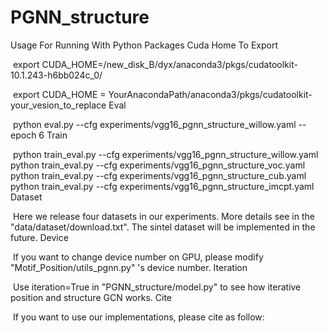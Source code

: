 # PGNN_structure
Usage For Running With Python
Packages
Cuda Home To Export

​ export CUDA_HOME=/new_disk_B/dyx/anaconda3/pkgs/cudatoolkit-10.1.243-h6bb024c_0/

​ export CUDA_HOME = YourAnacondaPath/anaconda3/pkgs/cudatoolkit-your_vesion_to_replace
Eval

​ python eval.py --cfg experiments/vgg16_pgnn_structure_willow.yaml --epoch 6
Train

​ python train_eval.py --cfg experiments/vgg16_pgnn_structure_willow.yaml ​ python train_eval.py --cfg experiments/vgg16_pgnn_structure_voc.yaml ​ python train_eval.py --cfg experiments/vgg16_pgnn_structure_cub.yaml ​ python train_eval.py --cfg experiments/vgg16_pgnn_structure_imcpt.yaml
Dataset

​ Here we release four datasets in our experiments. More details see in the "data/dataset/download.txt". The sintel dataset will be implemented in the future.
Device

​ If you want to change device number on GPU, please modify "Motif_Position/utils_pgnn.py" 's device number.
Iteration

​ Use iteration=True in "PGNN_structure/model.py" to see how iterative position and structure GCN works.
Cite

​ If you want to use our implementations, please cite as follow:
